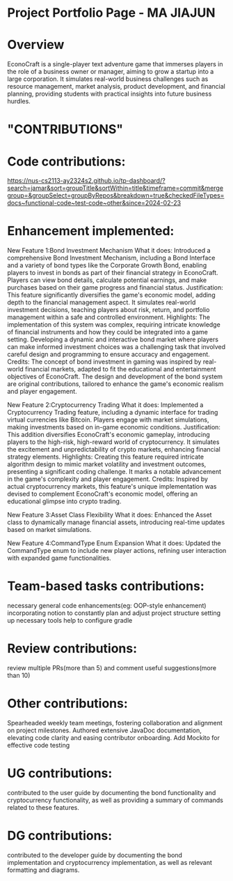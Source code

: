 # Project Portfolio Page - MA JIAJUN

# Overview
EconoCraft is a single-player text adventure game that immerses players in the role of a business owner or manager, 
aiming to grow a startup into a large corporation. It simulates real-world business challenges such as resource 
management, market analysis, product development, and financial planning, providing students with practical insights
into future business hurdles.

# "CONTRIBUTIONS"

# Code contributions:
https://nus-cs2113-ay2324s2.github.io/tp-dashboard/?search=jamar&sort=groupTitle&sortWithin=title&timeframe=commit&mergegroup=&groupSelect=groupByRepos&breakdown=true&checkedFileTypes=docs~functional-code~test-code~other&since=2024-02-23

# Enhancement implemented:
 New Feature 1:Bond Investment Mechanism
 What it does:
 Introduced a comprehensive Bond Investment Mechanism, including a Bond Interface and a variety of bond types like the Corporate Growth Bond, enabling players to invest in bonds as part of their financial strategy in EconoCraft. Players can view bond details, calculate potential earnings, and make purchases based on their game progress and financial status.
 Justification:
 This feature significantly diversifies the game's economic model, adding depth to the financial management aspect. It simulates real-world investment decisions, teaching players about risk, return, and portfolio management within a safe and controlled environment.
 Highlights:
 The implementation of this system was complex, requiring intricate knowledge of financial instruments and how they could be integrated into a game setting. Developing a dynamic and interactive bond market where players can make informed investment choices was a challenging task that involved careful design and programming to ensure accuracy and engagement.
 Credits:
 The concept of bond investment in gaming was inspired by real-world financial markets, adapted to fit the educational and entertainment objectives of EconoCraft. The design and development of the bond system are original contributions, tailored to enhance the game's economic realism and player engagement.

 New Feature 2:Cryptocurrency Trading
 What it does:
 Implemented a Cryptocurrency Trading feature, including a dynamic interface for trading virtual currencies like Bitcoin. Players engage with market simulations, making investments based on in-game economic conditions.
 Justification:
 This addition diversifies EconoCraft's economic gameplay, introducing players to the high-risk, high-reward world of cryptocurrency. It simulates the excitement and unpredictability of crypto markets, enhancing financial strategy elements.
 Highlights:
 Creating this feature required intricate algorithm design to mimic market volatility and investment outcomes, presenting a significant coding challenge. It marks a notable advancement in the game's complexity and player engagement.
 Credits:
 Inspired by actual cryptocurrency markets, this feature's unique implementation was devised to complement EconoCraft's economic model, offering an educational glimpse into crypto trading.

 New Feature 3:Asset Class Flexibility
 What it does:
 Enhanced the Asset class to dynamically manage financial assets, introducing real-time updates based on market simulations.

 New Feature 4:CommandType Enum Expansion
 What it does:
 Updated the CommandType enum to include new player actions, refining user interaction with expanded game functionalities.

# Team-based tasks contributions:
 necessary general code enhancements(eg: OOP-style enhancement)
 incorporating notion to constantly plan and adjust project structure
 setting up necessary tools
 help to configure gradle 

# Review contributions:
 review multiple PRs(more than 5) and comment useful suggestions(more than 10)

# Other contributions:
 Spearheaded weekly team meetings, fostering collaboration and alignment on project milestones.
 Authored extensive JavaDoc documentation, elevating code clarity and easing contributor onboarding.
 Add Mockito for effective code testing

# UG contributions:
contributed to the user guide by documenting the bond functionality and cryptocurrency functionality, as well as providing a summary of commands related to these features.

# DG contributions:
contributed to the developer guide by documenting the bond implementation and cryptocurrency implementation, as well as relevant formatting and diagrams.

